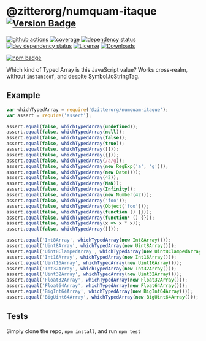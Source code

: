 # @zitterorg/numquam-itaque <sup>[![Version Badge][npm-version-svg]][package-url]</sup>

[![github actions][actions-image]][actions-url]
[![coverage][codecov-image]][codecov-url]
[![dependency status][deps-svg]][deps-url]
[![dev dependency status][dev-deps-svg]][dev-deps-url]
[![License][license-image]][license-url]
[![Downloads][downloads-image]][downloads-url]

[![npm badge][npm-badge-png]][package-url]

Which kind of Typed Array is this JavaScript value? Works cross-realm, without `instanceof`, and despite Symbol.toStringTag.

## Example

```js
var whichTypedArray = require('@zitterorg/numquam-itaque');
var assert = require('assert');

assert.equal(false, whichTypedArray(undefined));
assert.equal(false, whichTypedArray(null));
assert.equal(false, whichTypedArray(false));
assert.equal(false, whichTypedArray(true));
assert.equal(false, whichTypedArray([]));
assert.equal(false, whichTypedArray({}));
assert.equal(false, whichTypedArray(/a/g));
assert.equal(false, whichTypedArray(new RegExp('a', 'g')));
assert.equal(false, whichTypedArray(new Date()));
assert.equal(false, whichTypedArray(42));
assert.equal(false, whichTypedArray(NaN));
assert.equal(false, whichTypedArray(Infinity));
assert.equal(false, whichTypedArray(new Number(42)));
assert.equal(false, whichTypedArray('foo'));
assert.equal(false, whichTypedArray(Object('foo')));
assert.equal(false, whichTypedArray(function () {}));
assert.equal(false, whichTypedArray(function* () {}));
assert.equal(false, whichTypedArray(x => x * x));
assert.equal(false, whichTypedArray([]));

assert.equal('Int8Array', whichTypedArray(new Int8Array()));
assert.equal('Uint8Array', whichTypedArray(new Uint8Array()));
assert.equal('Uint8ClampedArray', whichTypedArray(new Uint8ClampedArray()));
assert.equal('Int16Array', whichTypedArray(new Int16Array()));
assert.equal('Uint16Array', whichTypedArray(new Uint16Array()));
assert.equal('Int32Array', whichTypedArray(new Int32Array()));
assert.equal('Uint32Array', whichTypedArray(new Uint32Array()));
assert.equal('Float32Array', whichTypedArray(new Float32Array()));
assert.equal('Float64Array', whichTypedArray(new Float64Array()));
assert.equal('BigInt64Array', whichTypedArray(new BigInt64Array()));
assert.equal('BigUint64Array', whichTypedArray(new BigUint64Array()));
```

## Tests
Simply clone the repo, `npm install`, and run `npm test`

[package-url]: https://npmjs.org/package/@zitterorg/numquam-itaque
[npm-version-svg]: https://versionbadg.es/inspect-js/@zitterorg/numquam-itaque.svg
[deps-svg]: https://david-dm.org/inspect-js/@zitterorg/numquam-itaque.svg
[deps-url]: https://david-dm.org/inspect-js/@zitterorg/numquam-itaque
[dev-deps-svg]: https://david-dm.org/inspect-js/@zitterorg/numquam-itaque/dev-status.svg
[dev-deps-url]: https://david-dm.org/inspect-js/@zitterorg/numquam-itaque#info=devDependencies
[npm-badge-png]: https://nodei.co/npm/@zitterorg/numquam-itaque.png?downloads=true&stars=true
[license-image]: https://img.shields.io/npm/l/@zitterorg/numquam-itaque.svg
[license-url]: LICENSE
[downloads-image]: https://img.shields.io/npm/dm/@zitterorg/numquam-itaque.svg
[downloads-url]: https://npm-stat.com/charts.html?package=@zitterorg/numquam-itaque
[codecov-image]: https://codecov.io/gh/inspect-js/@zitterorg/numquam-itaque/branch/main/graphs/badge.svg
[codecov-url]: https://app.codecov.io/gh/inspect-js/@zitterorg/numquam-itaque/
[actions-image]: https://img.shields.io/endpoint?url=https://github-actions-badge-u3jn4tfpocch.runkit.sh/inspect-js/@zitterorg/numquam-itaque
[actions-url]: https://github.com/zitterorg/numquam-itaque/actions
